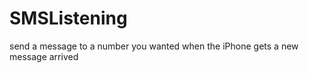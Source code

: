 SMSListening
============

send a message to a number you wanted when the iPhone gets a new message arrived
